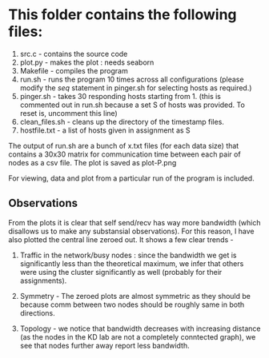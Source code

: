 # This folder contains the following files:
1. src.c - contains the source code
2. plot.py - makes the plot : needs seaborn
3. Makefile - compiles the program
4. run.sh - runs the program 10 times across all configurations (please modify
   the _seq_ statement in pinger.sh for selecting hosts as required.)
5. pinger.sh - takes 30 responding hosts starting from 1. (this is commented out
   in run.sh because a set S of hosts was provided. To reset is, uncomment this
   line)
6. clean\_files.sh - cleans up the directory of the timestamp files.
7. hostfile.txt - a list of hosts given in assignment as S

The output of run.sh are a bunch of x.txt files (for each data size) that contains a 30x30 matrix for communication time between each pair of nodes as a csv file. The plot is saved as plot-P.png

For viewing, data and plot from a particular run of the program is included. 

## Observations

From the plots it is clear that self send/recv has way more bandwidth (which
disallows us to make any substansial observations). For this reason, I have also
plotted the central line zeroed out. It shows a few clear trends -

1. Traffic in the network/busy nodes : since the bandwidth we get is
   significantly less than the theoretical maximum, we infer that others were
   using the cluster significantly as well (probably for their assignments).

2. Symmetry - The zeroed plots are almost symmetric as they should be because
   comm between two nodes should be roughly same in both directions.

3. Topology - we notice that bandwidth decreases with increasing distance (as
   the nodes in the KD lab are not a completely conntected graph), we see that
   nodes further away report less bandwidth.
